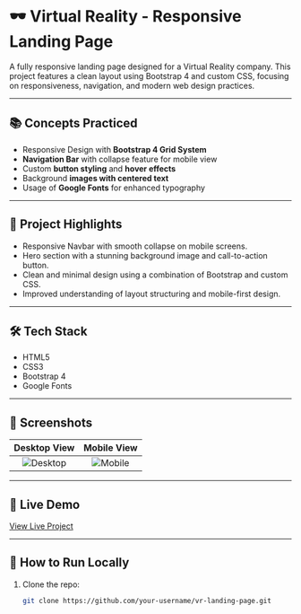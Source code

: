 # 🕶️ Virtual Reality - Responsive Landing Page

A fully responsive landing page designed for a Virtual Reality company. This project features a clean layout using Bootstrap 4 and custom CSS, focusing on responsiveness, navigation, and modern web design practices.

---

## 📚 Concepts Practiced

- Responsive Design with **Bootstrap 4 Grid System**
- **Navigation Bar** with collapse feature for mobile view
- Custom **button styling** and **hover effects**
- Background **images with centered text**
- Usage of **Google Fonts** for enhanced typography

---

## 🧠 Project Highlights

- Responsive Navbar with smooth collapse on mobile screens.
- Hero section with a stunning background image and call-to-action button.
- Clean and minimal design using a combination of Bootstrap and custom CSS.
- Improved understanding of layout structuring and mobile-first design.

---

## 🛠️ Tech Stack

- HTML5  
- CSS3  
- Bootstrap 4  
- Google Fonts

---

## 📸 Screenshots

| Desktop View | Mobile View |
| :---: | :---: |
| ![Desktop](#) | ![Mobile](#) | <!-- Add screenshot URLs if available -->

---

## 🔗 Live Demo

[View Live Project](#) <!-- Replace with your GitHub Pages or live URL -->

---

## 🚀 How to Run Locally

1. Clone the repo:
   ```bash
   git clone https://github.com/your-username/vr-landing-page.git

